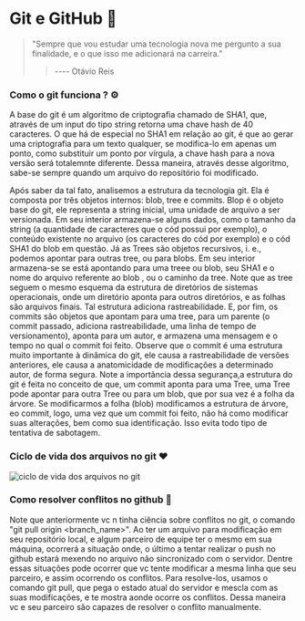 # Git e GitHub :octopus:

> "Sempre que vou estudar uma tecnologia nova me pergunto a sua finalidade, e o que isso me adicionará na carreira."  
>
> > ---- Otávio Reis  



### Como o git funciona ? :gear:

A base do git é um algoritmo de criptografia chamado de SHA1, que, através de um input do tipo string retorna uma chave hash de 40 caracteres. O que há de especial no SHA1 em relação ao git, é que ao gerar uma criptografia para um texto qualquer, se modifica-lo em apenas um ponto, como substituir um ponto por vírgula, a chave hash para a nova versão será totalemnte diferente. Dessa maneira, através desse algoritmo, sabe-se sempre quando um arquivo do repositório foi modificado.  

Após saber da tal fato, analisemos a estrutura da tecnologia git. Ela é composta por três objetos internos: blob, tree e commits. Blop é o objeto base do git, ele representa a string inicial, uma unidade de arquivo a ser versionada. Em seu interior armazena-se alguns dados, como o tamanho da string (a quantidade de caracteres que o cód possui por exemplo), o conteúdo existente no arquivo (os caracteres do cód por exemplo) e o cód SHA1 do blob em questão. Já as Trees são objetos recursivos, i. e., podemos apontar para outras tree, ou para blobs. Em seu interior armazena-se se está apontando para uma treee ou blob, seu SHA1 e o nome do arquivo referente ao blob , ou o caminho da tree. Note que as tree seguem o mesmo esquema da estrutura de diretórios de sistemas operacionais, onde um diretório aponta para outros diretórios, e as folhas são arquivos finais. Tal estrutura adiciona rastreabilidade. E, por fim, os commits são objetos que apontam para uma tree, para um parente (o commit passado, adiciona rastreabilidade, uma linha de tempo de versionamento), aponta para um autor, e armazena uma mensagem e o tempo no qual o commit foi feito. Observe que o commit é uma estrutura muito importante à dinâmica do git, ele causa a rastreabilidade de versões anteriores, ele causa a anatomicidade de modificações a determinado autor, de forma segura. Note a importância dessa segurança,a  estrutura do git é feita no conceito de que, um commit aponta para uma Tree, uma Tree pode apontar para outra Tree ou para um blob, que por sua vez é a folha da árvore. Se modificarmos a folha (blob) modificamos a estrutura de árvore, eo commit, logo, uma vez que um commit foi feito, não há como modificar suas alterações, bem como sua identificação. Isso evita todo tipo de tentativa de sabotagem.



### Ciclo de vida dos arquivos no git :heart:

![ciclo de vida dos arquivos no git](C:\Users\Gustavo\workSpace\Bootcamp_AVANADE\Git_and_GitHub\dinamica_git.PNG) 



### Como resolver conflitos no github :facepunch:

Note que anteriormente vc n tinha ciência sobre conflitos no git, o comando "git pull origin <branch_name>". Ao ter um arquivo para modificação em seu repositório local, e algum parceiro de equipe ter o mesmo em sua máquina, ocorrerá a situação onde, o último a tentar realizar o push no github estará mexendo no arquivo não sincronizado com o servidor. Dentre essas situações pode ocorrer que vc tente modificar a mesma linha que seu parceiro, e assim ocorrendo os conflitos. Para resolve-los, usamos o comando git pull, que pega o estado atual do servidor e mescla com as suas modificações, e te mostra aonde ocorre os conflitos. Dessa maneira vc e seu parceiro são capazes de resolver o conflito manualmente.



